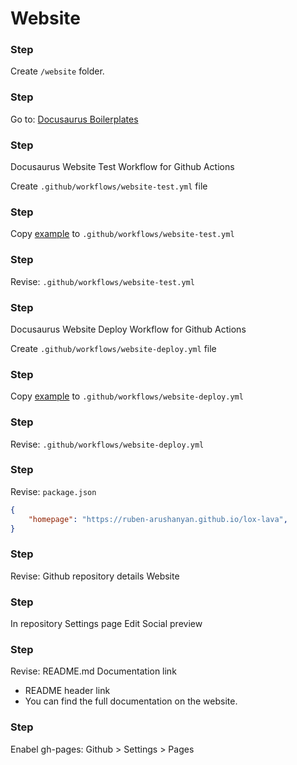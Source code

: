 # Website

### Step

Create `/website` folder.

### Step

Go to: [Docusaurus Boilerplates](https://github.com/ruben-arushanyan/docusaurus-boilerplates)


### Step

Docusaurus Website Test Workflow for Github Actions

Create  `.github/workflows/website-test.yml` file

### Step

Copy [example](./website-test.yml) to `.github/workflows/website-test.yml`

### Step

Revise: `.github/workflows/website-test.yml`


### Step

Docusaurus Website Deploy Workflow for Github Actions

Create  `.github/workflows/website-deploy.yml` file

### Step

Copy [example](./website-deploy.yml) to `.github/workflows/website-deploy.yml`

### Step

Revise: `.github/workflows/website-deploy.yml`

### Step

Revise: `package.json`

```json
{
    "homepage": "https://ruben-arushanyan.github.io/lox-lava",
}
```

### Step

Revise: Github repository details Website

### Step

In repository Settings page Edit Social preview

### Step

Revise: README.md Documentation link


- README header link
- You can find the full documentation on the website.

### Step

Enabel gh-pages: Github > Settings > Pages

